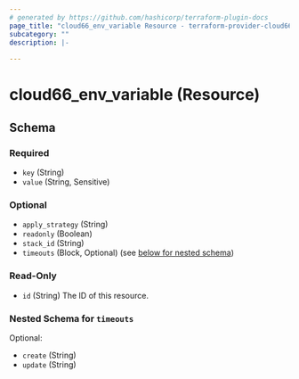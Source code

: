 ```yaml
---
# generated by https://github.com/hashicorp/terraform-plugin-docs
page_title: "cloud66_env_variable Resource - terraform-provider-cloud66"
subcategory: ""
description: |-
  
---
```


# cloud66_env_variable (Resource)





<!-- schema generated by tfplugindocs -->
## Schema

### Required

- `key` (String)
- `value` (String, Sensitive)

### Optional

- `apply_strategy` (String)
- `readonly` (Boolean)
- `stack_id` (String)
- `timeouts` (Block, Optional) (see [below for nested schema](#nestedblock--timeouts))

### Read-Only

- `id` (String) The ID of this resource.

<a id="nestedblock--timeouts"></a>
### Nested Schema for `timeouts`

Optional:

- `create` (String)
- `update` (String)


